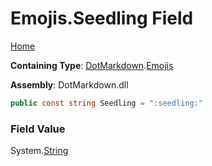 # Emojis\.Seedling Field

[Home](../../../README.md)

**Containing Type**: [DotMarkdown](../../README.md)\.[Emojis](../README.md)

**Assembly**: DotMarkdown\.dll

```csharp
public const string Seedling = ":seedling:"
```

### Field Value

System\.[String](https://docs.microsoft.com/en-us/dotnet/api/system.string)